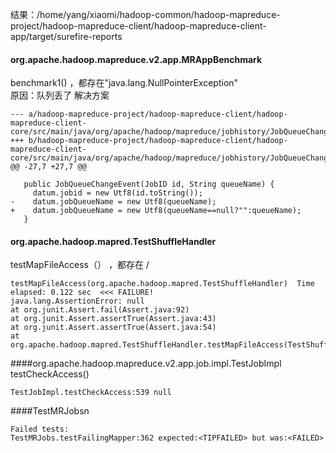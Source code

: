 结果：/home/yang/xiaomi/hadoop-common/hadoop-mapreduce-project/hadoop-mapreduce-client/hadoop-mapreduce-client-app/target/surefire-reports
#### org.apache.hadoop.mapreduce.v2.app.MRAppBenchmark
benchmark1() ，都存在"java.lang.NullPointerException"  
原因：队列丢了
解决方案
```
--- a/hadoop-mapreduce-project/hadoop-mapreduce-client/hadoop-mapreduce-client-core/src/main/java/org/apache/hadoop/mapreduce/jobhistory/JobQueueChangeEvent.java
+++ b/hadoop-mapreduce-project/hadoop-mapreduce-client/hadoop-mapreduce-client-core/src/main/java/org/apache/hadoop/mapreduce/jobhistory/JobQueueChangeEvent.java
@@ -27,7 +27,7 @@
   
   public JobQueueChangeEvent(JobID id, String queueName) {
     datum.jobid = new Utf8(id.toString());
-    datum.jobQueueName = new Utf8(queueName);
+    datum.jobQueueName = new Utf8(queueName==null?"":queueName);
   }
```

#### org.apache.hadoop.mapred.TestShuffleHandler
 
 testMapFileAccess（） ，都存在
 /
 ```
 testMapFileAccess(org.apache.hadoop.mapred.TestShuffleHandler)  Time elapsed: 0.122 sec  <<< FAILURE!
java.lang.AssertionError: null
at org.junit.Assert.fail(Assert.java:92)
at org.junit.Assert.assertTrue(Assert.java:43)
at org.junit.Assert.assertTrue(Assert.java:54)
at org.apache.hadoop.mapred.TestShuffleHandler.testMapFileAccess(TestShuffleHandler.java:594)

 ```
 
 ####org.apache.hadoop.mapreduce.v2.app.job.impl.TestJobImpl
 testCheckAccess()
 ```
 TestJobImpl.testCheckAccess:539 null
 ```
 
####TestMRJobsn
```
Failed tests:
TestMRJobs.testFailingMapper:362 expected:<TIPFAILED> but was:<FAILED>

```
 

 
 
 
 
 
 
 
 
 
 
 
 
 
 
 
 
 
 
 
 
 
 
 
